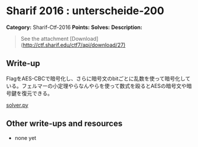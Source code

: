 # Sharif 2016 : unterscheide-200

**Category:** Sharif-Ctf-2016
**Points:** 
**Solves:** 
**Description:**

> See the attachment [Download](<http://ctf.sharif.edu/ctf7/api/download/27)>


## Write-up

FlagをAES-CBCで暗号化し、さらに暗号文のbitごとに乱数を使って暗号化している。フェルマーの小定理やらなんやらを使って数式を殴るとAESの暗号文や暗号鍵を復元できる。

[solver.py](solver.py)

## Other write-ups and resources

* none yet
